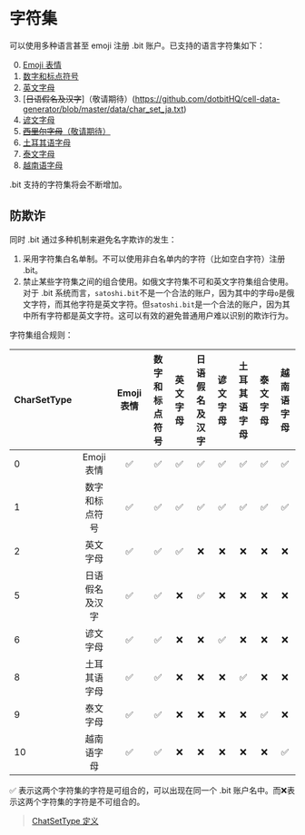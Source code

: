 # 字符集

可以使用多种语言甚至 emoji 注册 .bit 账户。已支持的语言字符集如下：

0. [Emoji 表情](https://github.com/dotbitHQ/cell-data-generator/blob/master/data/char_set_emoji.txt)
1. [数字和标点符号](https://github.com/dotbitHQ/cell-data-generator/blob/master/data/char_set_digit_and_symbol.txt)
2. [英文字母](https://github.com/dotbitHQ/cell-data-generator/blob/master/data/char_set_en.txt)
5. [~~日语假名及汉字~~]（敬请期待）(https://github.com/dotbitHQ/cell-data-generator/blob/master/data/char_set_ja.txt)
6. [谚文字母](https://github.com/dotbitHQ/cell-data-generator/blob/master/data/char_set_ko.txt)
7. [~~西里尔字母~~（敬请期待）](https://github.com/dotbitHQ/cell-data-generator/blob/master/data/char_set_ru.txt)
8. [土耳其语字母](https://github.com/dotbitHQ/cell-data-generator/blob/master/data/char_set_tr.txt)
9. [泰文字母](https://github.com/dotbitHQ/cell-data-generator/blob/master/data/char_set_th.txt)
10. [越南语字母](https://github.com/dotbitHQ/cell-data-generator/blob/master/data/char_set_vi.txt)

.bit 支持的字符集将会不断增加。

## 防欺诈

同时 .bit 通过多种机制来避免名字欺诈的发生：
1. 采用字符集白名单制。不可以使用非白名单内的字符（比如空白字符）注册 .bit。
2. 禁止某些字符集之间的组合使用。如俄文字符集不可和英文字符集组合使用。对于 .bit 系统而言，`satоshi.bit`不是一个合法的账户，因为其中的字母`о`是俄文字符，而其他字符是英文字符。但`satoshi.bit`是一个合法的账户，因为其中所有字符都是英文字符。这可以有效的避免普通用户难以识别的欺诈行为。

字符集组合规则：

| CharSetType |          | Emoji 表情 | 数字和标点符号 | 英文字母 | 日语假名及汉字 | 谚文字母 | 土耳其语字母 | 泰文字母 | 越南语字母 |
|:------------|:--------:|:--------:|:-------:|:----:|:-------:|:----:|:------:|:----:|:-----:|
| 0           | Emoji 表情 |    ✅     |    ✅    |  ✅   |    ✅    |  ✅   |   ✅    |  ✅   |   ✅   |
| 1           | 数字和标点符号  |    ✅     |    ✅    |  ✅   |    ✅    |  ✅   |   ✅    |  ✅   |   ✅   | 
| 2           |   英文字母   |    ✅     |    ✅    |  ✅   |    ❌    |  ❌   |   ❌    |  ❌   |   ❌   |  
| 5           | 日语假名及汉字  |    ✅     |    ✅    |  ❌   |    ✅    |  ❌   |   ❌    |  ❌   |   ❌   |
| 6           |   谚文字母   |    ✅     |    ✅    |  ❌   |    ❌    |  ✅   |   ❌    |  ❌   |   ❌   |
| 8           |  土耳其语字母  |    ✅     |    ✅    |  ❌   |    ❌    |  ❌   |   ✅    |  ❌   |   ❌   |
| 9           |   泰文字母   |    ✅     |    ✅    |  ❌   |    ❌    |  ❌   |   ❌    |  ✅   |   ❌   | 
| 10          |  越南语字母   |    ✅     |    ✅    |  ❌   |    ❌    |  ❌   |   ❌    |  ❌   |   ✅   |

✅ 表示这两个字符集的字符是可组合的，可以出现在同一个 .bit 账户名中。而❌表示这两个字符集的字符是不可组合的。

> [ChatSetType 定义](https://github.com/dotbitHQ/das-types/blob/3dbce2d972e1950ba0a558daa2abb896bbc2ffca/rust/src/constants.rs#L135)

